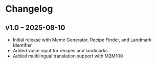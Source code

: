 # Changelog

## v1.0 – 2025-08-10
- Initial release with Meme Generator, Recipe Finder, and Landmark Identifier
- Added voice input for recipes and landmarks
- Added multilingual translation support with M2M100
